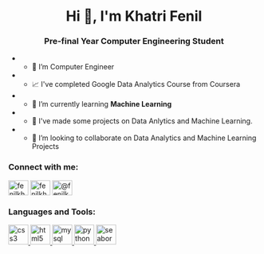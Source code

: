 
<h1 align="center">Hi 👋, I'm Khatri Fenil</h1>
<h3 align="center">Pre-final Year Computer Engineering Student</h3>
<section>
 
* - 🔭 I’m Computer Engineer
* - 📈 I've completed Google Data Analytics Course from Coursera
* - 🌱 I’m currently learning **Machine Learning** 
* - 🎯 I've made some projects on Data Anlytics and Machine Learning.
* - 👯 I’m looking to collaborate on Data Analytics and Machine Learning Projects
</section>
<h3 align="left">Connect with me:</h3>
<p align="left">
<a href="https://twitter.com/fenilkhatri1" target="blank"><img align="center" src="https://about.twitter.com/content/dam/about-twitter/en/brand-toolkit/brand-download-img-1.jpg.twimg.1920.jpg" alt="fenilkhatri1" height="30" width="40" /></a>
<a href="https://kaggle.com/fenilkhatri" target="blank"><img align="center" src="https://storage.googleapis.com/kaggle-media/Kaggle%20Brand%20Guidelines%20CMS/transparent%20logo.png" alt="fenilkhatri" height="30" width="40" /></a>
<a href="https://hashnode.com/@fenilkhatri" target="blank"><img align="center" src="https://cdn.hashnode.com/res/hashnode/image/upload/v1675531271955/ALEtNA1cM.png?auto=compress" alt="@fenilkhatri" height="30" width="40" /></a>
</p>

<h3 align="left">Languages and Tools:</h3>
<p align="left"> <a href="https://www.w3schools.com/css/" target="_blank" rel="noreferrer"> 
<img src="https://img.icons8.com/?size=512&id=YjeKwnSQIBUq&format=png" alt="css3" width="40" height="40"/> </a> 
<a href="https://www.w3.org/html/" target="_blank" rel="noreferrer"> <img src="https://img.icons8.com/?size=512&id=D2Hi2VkJSi33&format=png" alt="html5" width="40" height="40"/> </a> <a href="https://www.mysql.com/" target="_blank" rel="noreferrer"> <img src="https://img.icons8.com/?size=512&id=UFXRpPFebwa2&format=png" alt="mysql" width="40" height="40"/> </a> <a href="https://www.python.org" target="_blank" rel="noreferrer"> <img src="https://img.icons8.com/?size=512&id=13441&format=png" alt="python" width="40" height="40"/> </a> <a href="https://seaborn.pydata.org/" target="_blank" rel="noreferrer"> <img src="https://seaborn.pydata.org/_images/logo-mark-lightbg.svg" alt="seaborn" width="40" height="40"/> </a> </p>
